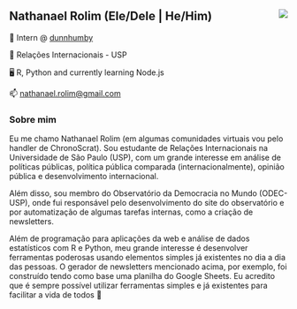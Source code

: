 ## Nathanael Rolim (Ele/Dele | He/Him) <img src="https://komarev.com/ghpvc/?username=chronoscrat&color=orange" align="right" />

🏢 Intern @ [dunnhumby](https://github.com/dunnhumby)

🏫 Relações Internacionais - USP

🖥️ R, Python and currently learning Node.js

📫 nathanael.rolim@gmail.com

### Sobre mim
Eu me chamo Nathanael Rolim (em algumas comunidades virtuais vou pelo handler de ChronoScrat). Sou estudante de Relações Internacionais na Universidade de São Paulo (USP), com um grande interesse em análise de políticas públicas, política pública comparada (internacionalmente), opinião pública e desenvolvimento internacional.

Além disso, sou membro do Observatório da Democracia no Mundo (ODEC-USP), onde fui responsável pelo desenvolvimento do site do observatório e por automatização de algumas tarefas internas, como a criação de newsletters.

Além de programação para aplicações da web e análise de dados estatísticos com R e Python, meu grande interesse é desenvolver ferramentas poderosas usando elementos simples já existentes no dia a dia das pessoas. O gerador de newsletters mencionado acima, por exemplo, foi construído tendo como base uma planilha do Google Sheets. Eu acredito que é sempre possível utilizar ferramentas simples e já existentes para facilitar a vida de todos 🙂

<!---
ChronoScrat/ChronoScrat is a ✨ special ✨ repository because its `README.md` (this file) appears on your GitHub profile.
You can click the Preview link to take a look at your changes.
--->
